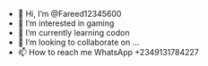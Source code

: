 - 👋 Hi, I’m @Fareed12345600
- 👀 I’m interested in gaming 
- 🌱 I’m currently learning codon 
- 💞️ I’m looking to collaborate on ...
- 📫 How to reach me WhatsApp +2349131784227

<!---
Fareed12345600/Fareed12345600 is a ✨ special ✨ repository because its `README.md` (this file) appears on your GitHub profile.
You can click the Preview link to take a look at your changes.
--->
